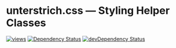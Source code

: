 # unterstrich.css — Styling Helper Classes

[![views](https://sourcegraph.com/api/repos/github.com/boriskaiser/unterstrich.css/.counters/views.svg)](https://sourcegraph.com/github.com/boriskaiser/unterstrich.css) [![Dependency Status](https://david-dm.org/boriskaiser/unterstrich.css.svg)](https://david-dm.org/boriskaiser/unterstrich.css) [![devDependency Status](https://david-dm.org/boriskaiser/unterstrich.css/dev-status.svg)](https://david-dm.org/boriskaiser/unterstrich.css#info=devDependencies)

